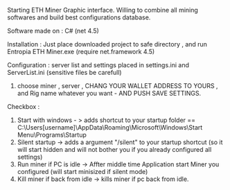 Starting ETH Miner Graphic interface.
Willing to combine all mining softwares and build best configurations database.

Software made on : C# (net 4.5)

Installation :
Just place downloaded project to safe directory , and run Entropia ETH Miner.exe (require net.framework 4.5)

Configuration :
server list and settings placed in settings.ini and ServerList.ini (sensitive files be carefull)

1. choose miner , server , CHANG YOUR WALLET ADDRESS TO YOURS , and Rig name whatever you want - AND PUSH SAVE SETTINGS.

Checkbox : 
1. Start with windows - > adds shortcut to your startup folder  == C:\Users\[username]\AppData\Roaming\Microsoft\Windows\Start Menu\Programs\Startup
2. Silent startup -> adds a argument "/silent" to your startup shortcut (so it will start hidden and will not bother you if you already configured all settings)
3. Run miner if PC is idle ->  Affter middle time Application start Miner you configured (will start minisized if silent mode)
4. Kill miner if back from idle -> kills miner if pc back from idle.
